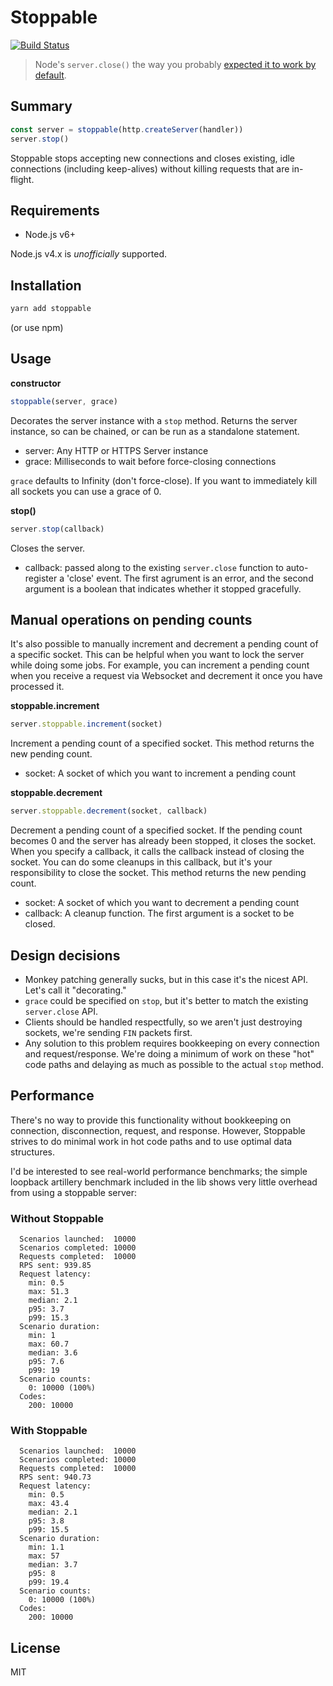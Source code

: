 # Stoppable

[![Build Status](https://travis-ci.org/hunterloftis/stoppable.svg?branch=master)](https://travis-ci.org/hunterloftis/stoppable)

> Node's `server.close()` the way you probably [expected it to work by default](https://github.com/nodejs/node/issues/2642).

## Summary

```js
const server = stoppable(http.createServer(handler))
server.stop()
```

Stoppable stops accepting new connections and closes existing, idle connections (including keep-alives)
without killing requests that are in-flight.

## Requirements

- Node.js v6+

Node.js v4.x is *unofficially* supported.

## Installation

```bash
yarn add stoppable
```

(or use npm)

## Usage

**constructor**

```js
stoppable(server, grace)
```

Decorates the server instance with a `stop` method.
Returns the server instance, so can be chained, or can be run as a standalone statement.

- server: Any HTTP or HTTPS Server instance
- grace: Milliseconds to wait before force-closing connections

`grace` defaults to Infinity (don't force-close).
If you want to immediately kill all sockets you can use a grace of 0.

**stop()**

```js
server.stop(callback)
```

Closes the server.

- callback: passed along to the existing `server.close` function to auto-register a 'close' event.
The first agrument is an error, and the second argument is a boolean that indicates whether it stopped gracefully.

## Manual operations on pending counts

It's also possible to manually increment and decrement a pending count of a specific socket.
This can be helpful when you want to lock the server while doing some jobs.
For example, you can increment a pending count when you receive a request via Websocket
and decrement it once you have processed it.

**stoppable.increment**

```js
server.stoppable.increment(socket)
```

Increment a pending count of a specified socket. This method returns the new pending count.

- socket: A socket of which you want to increment a pending count

**stoppable.decrement**

```js
server.stoppable.decrement(socket, callback)
```

Decrement a pending count of a specified socket. If the pending count becomes 0 and the server
has already been stopped, it closes the socket. When you specify a callback, it calls
the callback instead of closing the socket. You can do some cleanups in this callback,
but it's your responsibility to close the socket. This method returns the new pending count.

- socket: A socket of which you want to decrement a pending count
- callback: A cleanup function. The first argument is a socket to be closed.

## Design decisions

- Monkey patching generally sucks, but in this case it's the nicest API. Let's call it "decorating."
- `grace` could be specified on `stop`, but it's better to match the existing `server.close` API.
- Clients should be handled respectfully, so we aren't just destroying sockets, we're sending `FIN` packets first.
- Any solution to this problem requires bookkeeping on every connection and request/response.
We're doing a minimum of work on these "hot" code paths and delaying as much as possible to the actual `stop` method.

## Performance

There's no way to provide this functionality without bookkeeping on connection, disconnection, request, and response.
However, Stoppable strives to do minimal work in hot code paths and to use optimal data structures.

I'd be interested to see real-world performance benchmarks;
the simple loopback artillery benchmark included in the lib shows very little overhead from using a stoppable server:

### Without Stoppable

```plain
  Scenarios launched:  10000
  Scenarios completed: 10000
  Requests completed:  10000
  RPS sent: 939.85
  Request latency:
    min: 0.5
    max: 51.3
    median: 2.1
    p95: 3.7
    p99: 15.3
  Scenario duration:
    min: 1
    max: 60.7
    median: 3.6
    p95: 7.6
    p99: 19
  Scenario counts:
    0: 10000 (100%)
  Codes:
    200: 10000
```

### With Stoppable

```plain
  Scenarios launched:  10000
  Scenarios completed: 10000
  Requests completed:  10000
  RPS sent: 940.73
  Request latency:
    min: 0.5
    max: 43.4
    median: 2.1
    p95: 3.8
    p99: 15.5
  Scenario duration:
    min: 1.1
    max: 57
    median: 3.7
    p95: 8
    p99: 19.4
  Scenario counts:
    0: 10000 (100%)
  Codes:
    200: 10000
```

## License

MIT